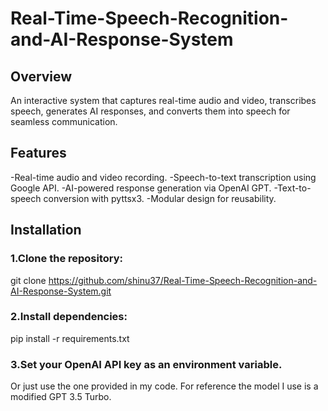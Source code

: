 # Real-Time-Speech-Recognition-and-AI-Response-System

## Overview
An interactive system that captures real-time audio and video, transcribes speech, generates AI responses, and converts them into speech for seamless communication.

## Features
-Real-time audio and video recording.
-Speech-to-text transcription using Google API.
-AI-powered response generation via OpenAI GPT.
-Text-to-speech conversion with pyttsx3.
-Modular design for reusability.

## Installation

### 1.Clone the repository:
git clone https://github.com/shinu37/Real-Time-Speech-Recognition-and-AI-Response-System.git

### 2.Install dependencies:
pip install -r requirements.txt

### 3.Set your OpenAI API key as an environment variable.
Or just use the one provided in my code. For reference the model I use is a modified GPT 3.5 Turbo.
